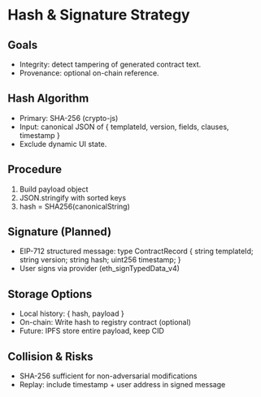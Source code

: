 # Hash & Signature Strategy

## Goals
- Integrity: detect tampering of generated contract text.
- Provenance: optional on-chain reference.

## Hash Algorithm
- Primary: SHA-256 (crypto-js)
- Input: canonical JSON of { templateId, version, fields, clauses, timestamp }
- Exclude dynamic UI state.

## Procedure
1. Build payload object
2. JSON.stringify with sorted keys
3. hash = SHA256(canonicalString)

## Signature (Planned)
- EIP-712 structured message:
  type ContractRecord {
    string templateId;
    string version;
    string hash;
    uint256 timestamp;
  }
- User signs via provider (eth_signTypedData_v4)

## Storage Options
- Local history: { hash, payload }
- On-chain: Write hash to registry contract (optional)
- Future: IPFS store entire payload, keep CID

## Collision & Risks
- SHA-256 sufficient for non-adversarial modifications
- Replay: include timestamp + user address in signed message
  

